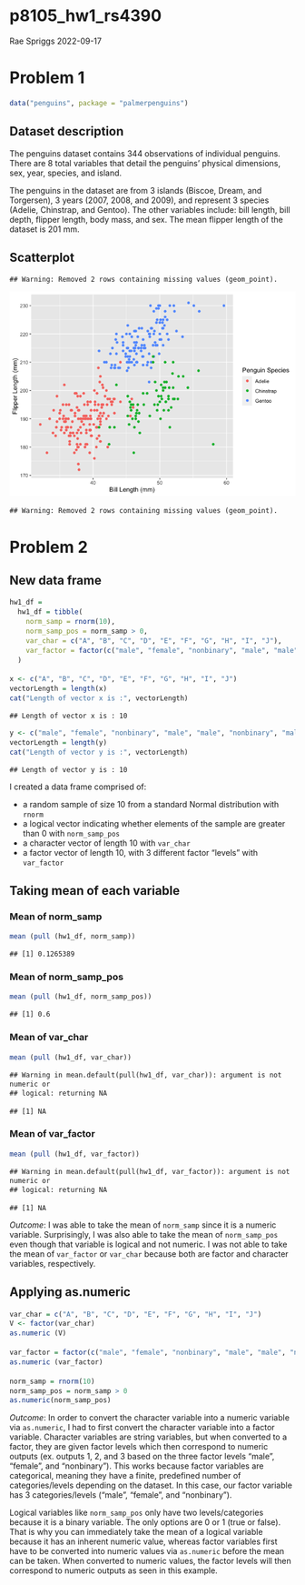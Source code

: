p8105_hw1_rs4390
================
Rae Spriggs
2022-09-17

# Problem 1

``` r
data("penguins", package = "palmerpenguins")
```

## Dataset description

The penguins dataset contains 344 observations of individual penguins.
There are 8 total variables that detail the penguins’ physical
dimensions, sex, year, species, and island.

The penguins in the dataset are from 3 islands (Biscoe, Dream, and
Torgersen), 3 years (2007, 2008, and 2009), and represent 3 species
(Adelie, Chinstrap, and Gentoo). The other variables include: bill
length, bill depth, flipper length, body mass, and sex. The mean flipper
length of the dataset is 201 mm.

## Scatterplot

    ## Warning: Removed 2 rows containing missing values (geom_point).

![](p8105_hw1_rs4390_files/figure-gfm/scatterplot-1.png)<!-- -->

    ## Warning: Removed 2 rows containing missing values (geom_point).

# Problem 2

## New data frame

``` r
hw1_df = 
  hw1_df = tibble(
    norm_samp = rnorm(10), 
    norm_samp_pos = norm_samp > 0, 
    var_char = c("A", "B", "C", "D", "E", "F", "G", "H", "I", "J"),
    var_factor = factor(c("male", "female", "nonbinary", "male", "male", "nonbinary", "male", "male", "female", "nonbinary")),
  )

x <- c("A", "B", "C", "D", "E", "F", "G", "H", "I", "J")
vectorLength = length(x)
cat("Length of vector x is :", vectorLength)
```

    ## Length of vector x is : 10

``` r
y <- c("male", "female", "nonbinary", "male", "male", "nonbinary", "male", "male", "female", "nonbinary")
vectorLength = length(y)
cat("Length of vector y is :", vectorLength)
```

    ## Length of vector y is : 10

I created a data frame comprised of:

-   a random sample of size 10 from a standard Normal distribution with
    `rnorm`
-   a logical vector indicating whether elements of the sample are
    greater than 0 with `norm_samp_pos`
-   a character vector of length 10 with `var_char`
-   a factor vector of length 10, with 3 different factor “levels” with
    `var_factor`

## Taking mean of each variable

### Mean of norm_samp

``` r
mean (pull (hw1_df, norm_samp))
```

    ## [1] 0.1265389

### Mean of norm_samp_pos

``` r
mean (pull (hw1_df, norm_samp_pos))
```

    ## [1] 0.6

### Mean of var_char

``` r
mean (pull (hw1_df, var_char))
```

    ## Warning in mean.default(pull(hw1_df, var_char)): argument is not numeric or
    ## logical: returning NA

    ## [1] NA

### Mean of var_factor

``` r
mean (pull (hw1_df, var_factor))
```

    ## Warning in mean.default(pull(hw1_df, var_factor)): argument is not numeric or
    ## logical: returning NA

    ## [1] NA

*Outcome*: I was able to take the mean of `norm_samp` since it is a
numeric variable. Surprisingly, I was also able to take the mean of
`norm_samp_pos` even though that variable is logical and not numeric. I
was not able to take the mean of `var_factor` or `var_char` because both
are factor and character variables, respectively.

## Applying as.numeric

``` r
var_char = c("A", "B", "C", "D", "E", "F", "G", "H", "I", "J")
V <- factor(var_char)
as.numeric (V) 

var_factor = factor(c("male", "female", "nonbinary", "male", "male", "nonbinary", "male", "male", "female", "nonbinary"))
as.numeric (var_factor)

norm_samp = rnorm(10)
norm_samp_pos = norm_samp > 0
as.numeric(norm_samp_pos)
```

*Outcome*: In order to convert the character variable into a numeric
variable via `as.numeric`, I had to first convert the character variable
into a factor variable. Character variables are string variables, but
when converted to a factor, they are given factor levels which then
correspond to numeric outputs (ex. outputs 1, 2, and 3 based on the
three factor levels “male”, “female”, and “nonbinary”). This works
because factor variables are categorical, meaning they have a finite,
predefined number of categories/levels depending on the dataset. In this
case, our factor variable has 3 categories/levels (“male”, “female”, and
“nonbinary”).

Logical variables like `norm_samp_pos` only have two levels/categories
because it is a binary variable. The only options are 0 or 1 (true or
false). That is why you can immediately take the mean of a logical
variable because it has an inherent numeric value, whereas factor
variables first have to be converted into numeric values via
`as.numeric` before the mean can be taken. When converted to numeric
values, the factor levels will then correspond to numeric outputs as
seen in this example.
